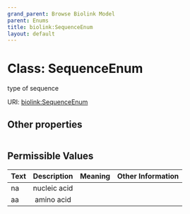 ```yaml
---
grand_parent: Browse Biolink Model
parent: Enums
title: biolink:SequenceEnum
layout: default
---
```


# Class: SequenceEnum


type of sequence

URI: [biolink:SequenceEnum](https://w3id.org/biolink/vocab/SequenceEnum)


## Other properties

|  |  |  |
| --- | --- | --- |

## Permissible Values

| Text | Description | Meaning | Other Information |
| :--- | :---: | :---: | ---: |
| na | nucleic acid |  |  |
| aa | amino acid |  |  |

